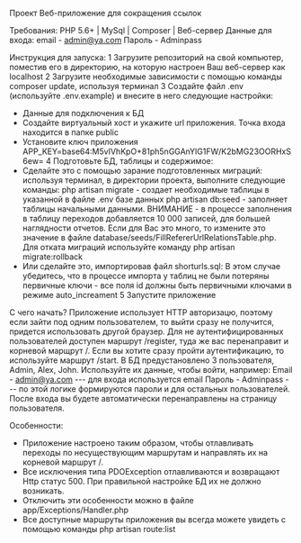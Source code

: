 Проект Веб-приложение для сокращения ссылок

Требования: PHP 5.6+ | MySql | Composer | Веб-сервер
Данные для входа: email - admin@ya.com  Пароль - Adminpass

Инструкция для запуска:
1 Загрузите репозиторий на свой компьютер, поместив его в директорию, на которую настроен Ваш веб-сервер как localhost
2 Загрузите необходимые зависимости с помощью команды composer update, используя терминал
3 Создайте файл .env (используйте .env.example) и внесите в него следующие настройки:
- Данные для подключения к БД 
- Создайте виртуальный хост и укажите url приложения. Точка входа находится в папке public
- Установите ключ приложения APP_KEY=base64:M5vIVhKpO+81ph5nGGAnYlG1FW/K2bMG23OORHxS6ew=
4 Подготовьте БД, таблицы и содержимое:
- Сделайте это с помощью зарание подготовленных миграций: используя терминал, в директории проекта, выполните следующие команды: 
  php artisan migrate - создает необходимые таблицы в указанной в файле .env базе данных
  php artisan db:seed - заполняет таблицы начальными данными. ВНИМАНИЕ - в процессе заполнения в таблицу переходов добавляется 
    10 000 записей, для большей наглядности отчетов. Если для Вас это много, то измените это значение в файле
    database/seeds/FillRefererUrlRelationsTable.php. Для отката миграций используйте команду php artisan migrate:rollback
- Или сделайте это, импортировав файл shorturls.sql:
  В этом случае убедитесь, что в процессе импорта у таблиц не были потеряны первичные ключи - все поля id должны быть первичными ключами в
  режиме auto_increament
5 Запустите приложение

С чего начать?
Приложение использует HTTP авторизацю, поэтому если зайти под одним пользователем, то выйти сразу не получится, придется использовать другой браузер.
Для не аутентифицированных пользователей доступен маршрут /register, туда же вас перенаправит и корневой марщрут /.
Если вы хотите сразу пройти аутентификацию, то используйте маршрут /start.
В БД предустановлено 3 пользователя, Admin, Alex, John. Используйте их данные, чтобы войти, например:
Email - admin@ya.com  --- для входа используется email
Пароль - Adminpass    --- по этой логике формируются пароли и для остальных пользователей.
После входа вы будете автоматически перенаправлены на страницу пользователя.

Особенности:
- Приложение настроено таким образом, чтобы отлавливать переходы по несуществующим маршрутам и направлять их на корневой маршрут /.
- Все исключения типа PDOException отлавливаются и возвращают Http статус 500. При правильной настройке БД их не должно возникать.
- Отключить эти особенности можно в файле app/Exceptions/Handler.php
- Все доступные маршруты приложения вы всегда можете увидеть с помощью команды php artisan route:list 
